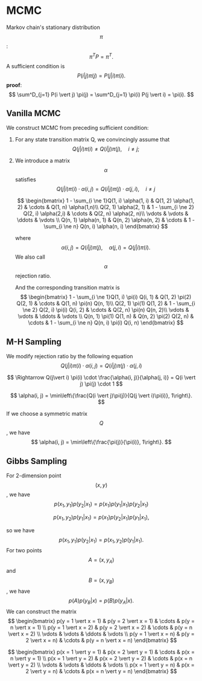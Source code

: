 # MCMC

Markov chain's stationary distribution $$\pi$$:
$$
\pi^T P = \pi^T.
$$
A sufficient condition is
$$
P(i \vert j) \pi(j) = P(j \vert i) \pi(i).
$$
**proof**:
$$
\sum^D_{j=1} P(i \vert j) \pi(j) = \sum^D_{j=1} \pi(i) P(j \vert i) = \pi(i).
$$

## Vanilla MCMC

We construct MCMC from preceding sufficient condition:

1. For any state transition matrix Q, we convincingly assume that
   $$
   Q(j \vert i) \pi(i) \ne Q(i \vert j) \pi(j), \quad i \ne j;
   $$

2. We introduce a matrix $$\alpha$$ satisfies
   $$
   Q(j\vert i) \pi(i) \cdot \alpha(i, j) = Q(i \vert j) \pi(j) \cdot \alpha(j, i), \quad i \ne j
   $$

   $$
   \begin{bmatrix}
   1 - \sum_{i \ne 1}Q(1, i) \alpha(1, i) & Q(1, 2) \alpha(1, 2) & \cdots & Q(1, n) \alpha(1,n)\\
   Q(2, 1) \alpha(2, 1) & 1 - \sum_{i \ne 2} Q(2, i) \alpha(2,i) & \cdots & Q(2, n) \alpha(2, n)\\
   \vdots & \vdots & \ddots & \vdots \\
   Q(n, 1) \alpha(n, 1) & Q(n, 2) \alpha(n, 2) & \cdots & 1 - \sum_{i \ne n} Q(n, i) \alpha(n, i)
   \end{bmatrix}
   $$

   where
   $$
   \alpha(i, j) = Q(i \vert j) \pi(j), \quad \alpha(j, i) = Q(j \vert i) \pi(i).
   $$
   We also call $$\alpha$$ rejection ratio.

   And the corresponding transition matrix is
   $$
   \begin{bmatrix}
   1 - \sum_{i \ne 1}Q(1, i) \pi(i) Q(i, 1) & Q(1, 2) \pi(2) Q(2, 1) & \cdots & Q(1, n) \pi(n) Q(n, 1)\\
   Q(2, 1) \pi(1) Q(1, 2) & 1 - \sum_{i \ne 2} Q(2, i) \pi(i) Q(i, 2) & \cdots & Q(2, n) \pi(n) Q(n, 2)\\
   \vdots & \vdots & \ddots & \vdots \\
   Q(n, 1) \pi(1) Q(1, n) & Q(n, 2) \pi(2) Q(2, n) & \cdots & 1 - \sum_{i \ne n} Q(n, i) \pi(i) Q(i, n) 
   \end{bmatrix}
   $$

## M-H Sampling

We modify rejection ratio by the following equation
$$
Q(j\vert i) \pi(i) \cdot \alpha(i, j) = Q(i \vert j) \pi(j) \cdot \alpha(j, i)
$$

$$
\Rightarrow Q(j\vert i) \pi(i) \cdot \frac{\alpha(i, j)}{\alpha(j, i)} = Q(i \vert j) \pi(j) \cdot 1
$$

$$
\alpha(i, j) = \min\left\{\frac{Q(i \vert j)\pi(j)}{Q(j \vert i)\pi(i)}, 1\right\}.
$$

If we choose a symmetric matrix $$Q$$, we have
$$
\alpha(i, j) = \min\left\{\frac{\pi(j)}{\pi(i)}, 1\right\}.
$$

## Gibbs Sampling

For 2-dimension point $$(x, y)$$, we have
$$
p(x_1, y_1) p(y_2 \vert x_1) = p(x_1) p(y_1 \vert x_1) p(y_2 \vert x_1)
$$

$$
p(x_1, y_2) p(y_1 \vert x_1) = p(x_1) p(y_2 \vert x_1) p(y_1 \vert x_1),
$$

so we have
$$
p(x_1, y_1) p(y_2 \vert x_1) = p(x_1, y_2) p(y_1 \vert x_1).
$$
For two points $$A = (x, y_A)$$ and $$B = (x, y_B)$$, we have
$$
p(A) p(y_B \vert x) = p(B) p(y_A \vert x).
$$
We can construct the matrix
$$
\begin{bmatrix}
p(y = 1 \vert x = 1) & p(y = 2 \vert x = 1) & \cdots & p(y = n \vert x = 1) \\
p(y = 1 \vert x = 2) & p(y = 2 \vert x = 2) & \cdots & p(y = n \vert x = 2) \\
\vdots & \vdots & \ddots & \vdots \\
p(y = 1 \vert x = n) & p(y = 2 \vert x = n) & \cdots & p(y = n \vert x = n)
\end{bmatrix}
$$

$$
\begin{bmatrix}
p(x = 1 \vert y = 1) & p(x = 2 \vert y = 1) & \cdots & p(x = n \vert y = 1) \\
p(x = 1 \vert y = 2) & p(x = 2 \vert y = 2) & \cdots & p(x = n \vert y = 2) \\
\vdots & \vdots & \ddots & \vdots \\
p(x = 1 \vert y = n) & p(x = 2 \vert y = n) & \cdots & p(x = n \vert y = n)
\end{bmatrix}
$$






